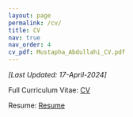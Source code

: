 ```yaml
---
layout: page
permalink: /cv/
title: CV
nav: true
nav_order: 4
cv_pdf: Mustapha_Abdullahi_CV.pdf
---
```


*[Last Updated: 17-April-2024]*

Full Curriculum Vitae:  [CV](/assets/pdf/Mustapha_Abdullahi_CV.pdf)

Resume: [Resume](/assets/pdf/Mustapha_Abdullahi_Resume.pdf)